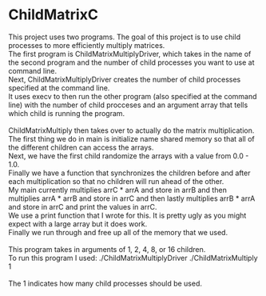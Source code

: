 # ChildMatrixC
This project uses two programs. The goal of this project is to use child processes to more efficiently multiply matrices.<br />
The first program is ChildMatrixMultiplyDriver, which takes in the name of the second program and the number of child processes you want to use at command line. <br />
Next, ChildMatrixMultiplyDriver creates the number of child processes specified at the command line.<br />
It uses execv to then run the other program (also specified at the command line) with the number of child procceses and an argument array that tells which child is running the program.<br />
<br />
ChildMatrixMultiply then takes over to actually do the matrix multiplication.<br />
The first thing we do in main is initialize name shared memory so that all of the different children can access the arrays.<br />
Next, we have the first child randomize the arrays with a value from 0.0 - 1.0.<br />
Finally we have a function that synchronizes the children before and after each multiplication so that no children will run ahead of the other.<br />
My main currently multiplies arrC * arrA and store in arrB and then multiplies arrA * arrB and store in arrC and then lastly multiplies arrB * arrA and store in arrC and print the values in arrC.<br />
We use a print function that I wrote for this. It is pretty ugly as you might expect with a large array but it does work.<br />
Finally we run through and free up all of the memory that we used.<br />
<br />
This program takes in arguments of 1, 2, 4, 8, or 16 children.<br />
To run this program I used: ./ChildMatrixMultiplyDriver ./ChildMatrixMultiply 1<br />
<br />
The 1 indicates how many child processes should be used.<br />
